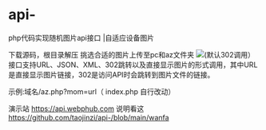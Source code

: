 # api-
php代码实现随机图片api接口 |自适应设备图片

下载源码，根目录解压
挑选合适的图片上传至pc和az文件夹
<img src="域名">(默认302调用）
接口支持URL、JSON、XML、302跳转以及直接显示图片的形式调用，其中URL是直接显示图片链接，302是访问API时会跳转到图片文件的链接。

示例:域名/az.php?mom=url（ index.php 自行改动）

演示站 https://api.webphub.com
说明看这
https://github.com/taojinzi/api-/blob/main/wanfa
